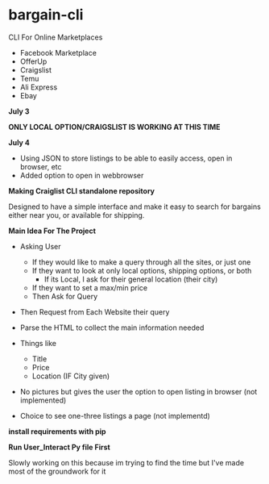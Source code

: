 # bargain-cli
CLI For Online Marketplaces
- Facebook Marketplace
- OfferUp
- Craigslist
- Temu
- Ali Express
- Ebay

**July 3**

 ********ONLY LOCAL OPTION/CRAIGSLIST IS WORKING AT THIS TIME********


**July 4**
- Using JSON to store listings to be able to easily access, open in browser, etc
- Added option to open in webbrowser

**Making Craiglist CLI standalone repository**

Designed to have a simple interface and make it easy to search for bargains either near you, or available for shipping.

**Main Idea For The Project**
- Asking User
  - If they would like to make a query through all the sites, or just one
  - If they want to look at only local options, shipping options, or both
    - If its Local, I ask for their general location (their city) 
  - If they want to set a max/min price
  - Then Ask for Query

- Then Request from Each Website their query
- Parse the HTML to collect the main information needed
- Things like
  - Title
  - Price
  - Location (IF City given)
 
- No pictures but gives the user the option to open listing in browser (not implemented)
- Choice to see one-three listings a page (not implementd)

**install requirements with pip**

**Run User_Interact Py file First**

Slowly working on this because im trying to find the time but I've made most of the groundwork for it
